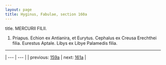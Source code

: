 ```yaml
---
layout: page
title: Hyginus, Fabulae, section 160a
---
```


title. MERCURII FILII.



1. Priapus. Echion ex Antianira, et Eurytus. Cephalus ex Creusa Erechthei filia. Eurestus Aptale. Libys ex Libye Palamedis filia.



---

| --- | --- |
| previous: [159a](../159a/) | next: [161a](../161a/) |